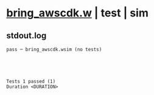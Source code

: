 # [bring_awscdk.w](../../../../examples/tests/valid/bring_awscdk.w) | test | sim

## stdout.log
```log
pass ─ bring_awscdk.wsim (no tests)
 




Tests 1 passed (1) 
Duration <DURATION>

```

